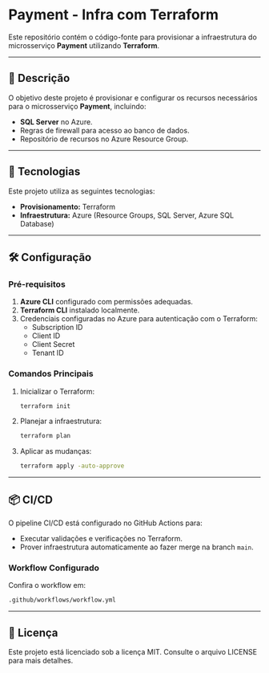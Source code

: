
# Payment - Infra com Terraform

Este repositório contém o código-fonte para provisionar a infraestrutura do microsserviço **Payment** utilizando **Terraform**.

---

## 🔧 **Descrição**
O objetivo deste projeto é provisionar e configurar os recursos necessários para o microsserviço **Payment**, incluindo:
- **SQL Server** no Azure.
- Regras de firewall para acesso ao banco de dados.
- Repositório de recursos no Azure Resource Group.

---

## 🚀 **Tecnologias**
Este projeto utiliza as seguintes tecnologias:
- **Provisionamento:** Terraform
- **Infraestrutura:** Azure (Resource Groups, SQL Server, Azure SQL Database)

---

## 🛠️ **Configuração**
### **Pré-requisitos**
1. **Azure CLI** configurado com permissões adequadas.
2. **Terraform CLI** instalado localmente.
3. Credenciais configuradas no Azure para autenticação com o Terraform:
   - Subscription ID
   - Client ID
   - Client Secret
   - Tenant ID

### **Comandos Principais**
1. Inicializar o Terraform:
   ```bash
   terraform init
   ```

2. Planejar a infraestrutura:
   ```bash
   terraform plan
   ```

3. Aplicar as mudanças:
   ```bash
   terraform apply -auto-approve
   ```

---

## 📦 **CI/CD**
O pipeline CI/CD está configurado no GitHub Actions para:
- Executar validações e verificações no Terraform.
- Prover infraestrutura automaticamente ao fazer merge na branch `main`.

### **Workflow Configurado**
Confira o workflow em:
```bash
.github/workflows/workflow.yml
```

---

## 📄 Licença
Este projeto está licenciado sob a licença MIT. Consulte o arquivo LICENSE para mais detalhes.
